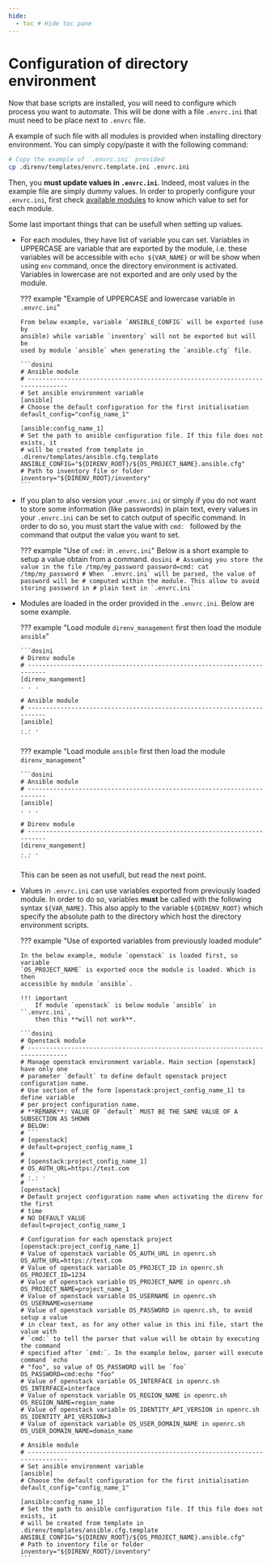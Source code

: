 ```yaml
---
hide:
  - toc # Hide toc pane
---
```

# Configuration of directory environment

Now that base scripts are installed, you will need to configure which process
you want to automate. This will be done with a file `.envrc.ini` that must need
to be place next to `.envrc` file.

A example of such file with all modules is provided when installing directory
environment. You can simply copy/paste it with the following command:

```bash
# Copy the example of `.envrc.ini` provided
cp .direnv/templates/envrc.template.ini .envrc.ini
```

Then, you **must update values in `.envrc.ini`**. Indeed, most values in the
example file are simply dummy values. In order to properly configure your
`.envrc.ini`, first check [available modules][modules] to know which value to
set for each module.

Some last important things that can be usefull when setting up values.

  - For each modules, they have list of variable you can set. Variables in
    UPPERCASE are variable that are exported by the module, i.e. these variables
    will be accessible with `echo ${VAR_NAME}` or will be show when using `env`
    command, once the directory environment is activated. Variables in lowercase
    are not exported and are only used by the module.

    ??? example "Example of UPPERCASE and lowercase variable in `.envrc.ini`"

        From below example, variable `ANSIBLE_CONFIG` will be exported (use by
        ansible) while variable `inventory` will not be exported but will be
        used by module `ansible` when generating the `ansible.cfg` file.

        ```dosini
        # Ansible module
        # ------------------------------------------------------------------------------
        # Set ansible environment variable
        [ansible]
        # Choose the default configuration for the first initialisation
        default_config="config_name_1"

        [ansible:config_name_1]
        # Set the path to ansible configuration file. If this file does not exists, it
        # will be created from template in .direnv/templates/ansible.cfg.template
        ANSIBLE_CONFIG="${DIRENV_ROOT}/${OS_PROJECT_NAME}.ansible.cfg"
        # Path to inventory file or folder
        inventory="${DIRENV_ROOT}/inventory"
        ```

  - If you plan to also version your `.envrc.ini` or simply if you do not want
    to store some information (like passwords) in plain text, every values in
    your `.envrc.ini` can be set to catch output of specific command. In order
    to do so, you must start the value with `cmd: ` followed by the command that
    output the value you want to set.

    ??? example "Use of `cmd:` in `.envrc.ini`"
        Below is a short example to setup a value obtain from a command.
        ```dosini
        # Assuming you store the value in the file /tmp/my_password
        password=cmd: cat /tmp/my_password
        # When `.envrc.ini` will be parsed, the value of password will be
        # computed within the module. This allow to avoid storing password in
        # plain text in `.envrc.ini`
        ```

  - Modules are loaded in the order provided in the `.envrc.ini`. Below are some
    example.

    ??? example "Load module `direnv_management` first then load the module `ansible`"

        ```dosini
        # Direnv module
        # ------------------------------------------------------------------------
        [direnv_mangement]
        . . .

        # Ansible module
        # ------------------------------------------------------------------------
        [ansible]
        . . .
        ```


    ??? example "Load module `ansible` first then load the module `direnv_management`"

        ```dosini
        # Ansible module
        # ------------------------------------------------------------------------
        [ansible]
        . . .

        # Direnv module
        # ------------------------------------------------------------------------
        [direnv_mangement]
        . . .
        ```

    This can be seen as not usefull, but read the next point.

  - Values in `.envrc.ini` can use variables exported from previously loaded
    module. In order to do so, variables **must** be called with the following
    syntax `${VAR_NAME}`. This also apply to the variable `${DIRENV_ROOT}` which
    specify the absolute path to the directory which host the directory
    environment scripts.

    ??? example "Use of exported variables from previously loaded module"

        In the below example, module `openstack` is loaded first, so variable
        `OS_PROJECT_NAME` is exported once the module is loaded. Which is then
        accessible by module `ansible`.

        !!! important
            If module `openstack` is below module `ansible` in ``.envrc.ini`,
            then this **will not work**.

        ```dosini
        # Openstack module
        # ------------------------------------------------------------------------------
        # Manage openstack environment variable. Main section [openstack] have only one
        # parameter `default` to define default openstack project configuration name.
        # Use section of the form [openstack:project_config_name_1] to define variable
        # per project configuration name.
        # **REMARK**: VALUE OF `default` MUST BE THE SAME VALUE OF A SUBSECTION AS SHOWN
        # BELOW:
        # ```
        # [openstack]
        # default=project_config_name_1
        #
        # [openstack:project_config_name_1]
        # OS_AUTH_URL=https://test.com
        # . . .
        # ```
        [openstack]
        # Default project configuration name when activating the direnv for the first
        # time
        # NO DEFAULT VALUE
        default=project_config_name_1

        # Configuration for each openstack project
        [openstack:project_config_name_1]
        # Value of openstack variable OS_AUTH_URL in openrc.sh
        OS_AUTH_URL=https://test.com
        # Value of openstack variable OS_PROJECT_ID in openrc.sh
        OS_PROJECT_ID=1234
        # Value of openstack variable OS_PROJECT_NAME in openrc.sh
        OS_PROJECT_NAME=project_name_1
        # Value of openstack variable OS_USERNAME in openrc.sh
        OS_USERNAME=username
        # Value of openstack variable OS_PASSWORD in openrc.sh, to avoid setup a value
        # in clear text, as for any other value in this ini file, start the value with
        # `cmd:` to tell the parser that value will be obtain by executing the command
        # specified after `¢md:`. In the example below, parser will execute command `echo
        # "foo", so value of OS_PASSWORD will be `foo`
        OS_PASSWORD=cmd:echo "foo"
        # Value of openstack variable OS_INTERFACE in openrc.sh
        OS_INTERFACE=interface
        # Value of openstack variable OS_REGION_NAME in openrc.sh
        OS_REGION_NAME=region_name
        # Value of openstack variable OS_IDENTITY_API_VERSION in openrc.sh
        OS_IDENTITY_API_VERSION=3
        # Value of openstack variable OS_USER_DOMAIN_NAME in openrc.sh
        OS_USER_DOMAIN_NAME=domain_name

        # Ansible module
        # ------------------------------------------------------------------------------
        # Set ansible environment variable
        [ansible]
        # Choose the default configuration for the first initialisation
        default_config="config_name_1"

        [ansible:config_name_1]
        # Set the path to ansible configuration file. If this file does not exists, it
        # will be created from template in .direnv/templates/ansible.cfg.template
        ANSIBLE_CONFIG="${DIRENV_ROOT}/${OS_PROJECT_NAME}.ansible.cfg"
        # Path to inventory file or folder
        inventory="${DIRENV_ROOT}/inventory"
        ```

[modules]: ../modules/index.md
